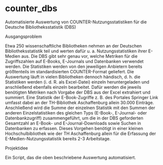 # counter_dbs
Automatisierte Auswertung von COUNTER-Nutzungsstatistiken für die Deutsche Bibliotheksstatistik (DBS)

Ausgangsproblem

Etwa 250 wissenschaftliche Bibliotheken nehmen an der Deutschen Bibliotheksstatistik teil und werten dafür u. a. Nutzungsstatistiken ihrer E-Medien aus. Die DBS gibt sehr genau vor, welche Metriken für die Zugriffszahlen auf E-Books, E-Journals und Datenbanken verwendet werden. Die Statistiken werden von den jeweiligen Anbietern bereits größtenteils im standardisierten COUNTER-Format geliefert. Die Auswertung läuft in vielen Bibliotheken dennoch händisch, d. h. die Statistiken werden (i. d. R. als Excel-Datei) einzeln heruntergeladen und anschließend ebenfalls einzeln bearbeitet. Dafür werden die jeweils benötigten Metriken nach Vorgabe der DBS aus der Excel extrahiert und summiert. Eine Statistik der E-Book-Zugriffe z. B. des Portales Springer Link umfasst dabei an der TH-Bibliothek Aschaffenburg allein 30.000 Einträge. Anschließend wird die Summe der einzelnen Statistik mit den Summen der anderen Einzelstatistiken des gleichen Typs (E-Book-, E-Journal- oder Datenbankzugriff) zusammengeführt, um die in der DBS geforderten Gesamtzahl an E-Book- und E-Journal-Downloads sowie Suchen in Datenbanken zu erfassen. Dieses Vorgehen benötigt in einer kleinen Hochschulbibliothek wie der TH Aschaffenburg allein für die Erfassung der E-Medien-Nutzungsstatistik bereits 2-3 Arbeitstage.

Projektidee

Ein Script, das die oben beschriebene Auswertung automatisiert. 


